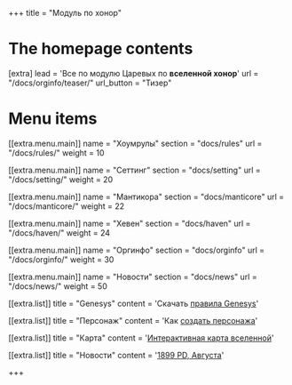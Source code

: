 +++
title = "Модуль по хонор"


# The homepage contents
[extra]
lead = 'Все по модулю Царевых по <b>вселенной хонор</b>'
url = "/docs/orginfo/teaser/"
url_button = "Тизер"

# Menu items
[[extra.menu.main]]
name = "Хоумрулы"
section = "docs/rules"
url = "/docs/rules/"
weight = 10

[[extra.menu.main]]
name = "Сеттинг"
section = "docs/setting"
url = "/docs/setting/"
weight = 20

[[extra.menu.main]]
name = "Мантикора"
section = "docs/manticore"
url = "/docs/manticore/"
weight = 22

[[extra.menu.main]]
name = "Хевен"
section = "docs/haven"
url = "/docs/haven/"
weight = 24

[[extra.menu.main]]
name = "Оргинфо"
section = "docs/orginfo"
url = "/docs/orginfo/"
weight = 30

[[extra.menu.main]]
name = "Новости"
section = "docs/news"
url = "/docs/news/"
weight = 50




[[extra.list]]
title = "Genesys"
content = 'Скачать <a href="/files/genesys-rus.pdf">правила Genesys</a>'

[[extra.list]]
title = "Персонаж"
content = 'Как <a href="/docs/rules/create-character/">создать персонажа</a>'

[[extra.list]]
title = "Карта"
content = '<a href="/map.html">Интерактивная карта вселенной</a>'


[[extra.list]]
title = "Новости"
content = '<a href="/docs/news/1899/">1899 PD, Августа</a>'

+++
